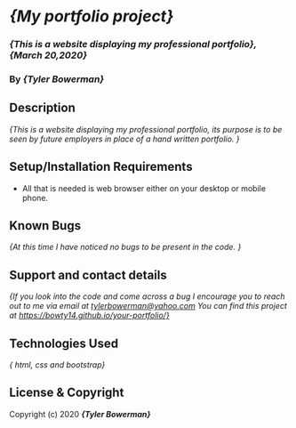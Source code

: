 # _{My portfolio project}_

### _{This is a website displaying my professional portfolio}, {March 20,2020}_

### By _**{Tyler Bowerman}**_

## Description

_{This is a website displaying my professional portfolio, its purpose is to be seen by future employers in place of a hand written portfolio. }_

## Setup/Installation Requirements

* All that is needed is web browser either on your desktop or mobile phone.

## Known Bugs

_{At this time I have noticed no bugs to be present in the code. }_

## Support and contact details

_{If you look into the code and come across a bug I encourage you to reach out to me via email at tylerbowerman@yahoo.com
You can find this project at https://bowty14.github.io/your-portfolio/}_

## Technologies Used

_{ html, css and bootstrap}_

## License & Copyright

Copyright (c) 2020 **_{Tyler Bowerman}_**
